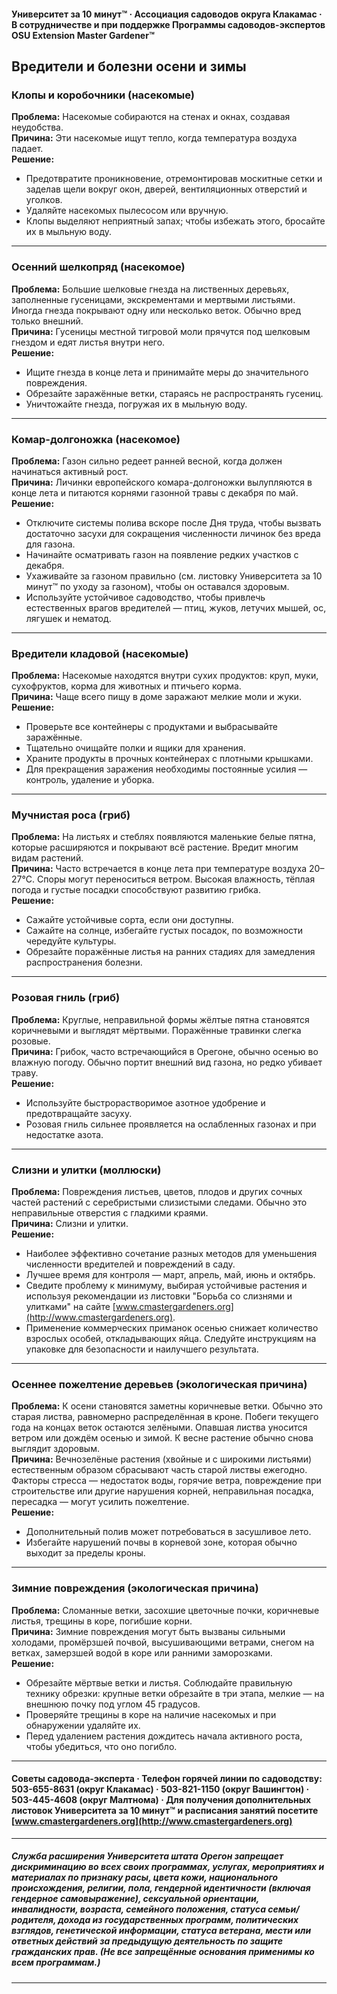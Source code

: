 #### Университет за 10 минут™ · Ассоциация садоводов округа Клакамас · В сотрудничестве и при поддержке Программы садоводов-экспертов OSU Extension Master Gardener™

## Вредители и болезни осени и зимы

### Клопы и коробочники (насекомые)
**Проблема:** Насекомые собираются на стенах и окнах, создавая неудобства.  
**Причина:** Эти насекомые ищут тепло, когда температура воздуха падает.  
**Решение:**
- Предотвратите проникновение, отремонтировав москитные сетки и заделав щели вокруг окон, дверей, вентиляционных отверстий и уголков.
- Удаляйте насекомых пылесосом или вручную.
- Клопы выделяют неприятный запах; чтобы избежать этого, бросайте их в мыльную воду.

---

### Осенний шелкопряд (насекомое)
**Проблема:** Большие шелковые гнезда на лиственных деревьях, заполненные гусеницами, экскрементами и мертвыми листьями. Иногда гнезда покрывают одну или несколько веток. Обычно вред только внешний.  
**Причина:** Гусеницы местной тигровой моли прячутся под шелковым гнездом и едят листья внутри него.  
**Решение:**
- Ищите гнезда в конце лета и принимайте меры до значительного повреждения.
- Обрезайте заражённые ветки, стараясь не распространять гусениц.
- Уничтожайте гнезда, погружая их в мыльную воду.

---

### Комар-долгоножка (насекомое)
**Проблема:** Газон сильно редеет ранней весной, когда должен начинаться активный рост.  
**Причина:** Личинки европейского комара-долгоножки вылупляются в конце лета и питаются корнями газонной травы с декабря по май.  
**Решение:**
- Отключите системы полива вскоре после Дня труда, чтобы вызвать достаточно засухи для сокращения численности личинок без вреда для газона.
- Начинайте осматривать газон на появление редких участков с декабря.
- Ухаживайте за газоном правильно (см. листовку Университета за 10 минут™ по уходу за газоном), чтобы он оставался здоровым.
- Используйте устойчивое садоводство, чтобы привлечь естественных врагов вредителей — птиц, жуков, летучих мышей, ос, лягушек и нематод.

---

### Вредители кладовой (насекомые)
**Проблема:** Насекомые находятся внутри сухих продуктов: круп, муки, сухофруктов, корма для животных и птичьего корма.  
**Причина:** Чаще всего пищу в доме заражают мелкие моли и жуки.  
**Решение:**
- Проверьте все контейнеры с продуктами и выбрасывайте заражённые.
- Тщательно очищайте полки и ящики для хранения.
- Храните продукты в прочных контейнерах с плотными крышками.
- Для прекращения заражения необходимы постоянные усилия — контроль, удаление и уборка.

---

### Мучнистая роса (гриб)
**Проблема:** На листьях и стеблях появляются маленькие белые пятна, которые расширяются и покрывают всё растение. Вредит многим видам растений.  
**Причина:** Часто встречается в конце лета при температуре воздуха 20–27°C. Споры могут переноситься ветром. Высокая влажность, тёплая погода и густые посадки способствуют развитию грибка.  
**Решение:**
- Сажайте устойчивые сорта, если они доступны.
- Сажайте на солнце, избегайте густых посадок, по возможности чередуйте культуры.
- Обрезайте поражённые листья на ранних стадиях для замедления распространения болезни.

---

### Розовая гниль (гриб)
**Проблема:** Круглые, неправильной формы жёлтые пятна становятся коричневыми и выглядят мёртвыми. Поражённые травинки слегка розовые.  
**Причина:** Грибок, часто встречающийся в Орегоне, обычно осенью во влажную погоду. Обычно портит внешний вид газона, но редко убивает траву.  
**Решение:**
- Используйте быстрорастворимое азотное удобрение и предотвращайте засуху.
- Розовая гниль сильнее проявляется на ослабленных газонах и при недостатке азота.

---

### Слизни и улитки (моллюски)
**Проблема:** Повреждения листьев, цветов, плодов и других сочных частей растений с серебристыми слизистыми следами. Обычно это неправильные отверстия с гладкими краями.  
**Причина:** Слизни и улитки.  
**Решение:**
- Наиболее эффективно сочетание разных методов для уменьшения численности вредителей и повреждений в саду.
- Лучшее время для контроля — март, апрель, май, июнь и октябрь.
- Сведите проблему к минимуму, выбирая устойчивые растения и используя рекомендации из листовки "Борьба со слизнями и улитками" на сайте [www.cmastergardeners.org](http://www.cmastergardeners.org).
- Применение коммерческих приманок осенью снижает количество взрослых особей, откладывающих яйца. Следуйте инструкциям на упаковке для безопасности и наилучшего результата.

---

### Осеннее пожелтение деревьев (экологическая причина)
**Проблема:** К осени становятся заметны коричневые ветки. Обычно это старая листва, равномерно распределённая в кроне. Побеги текущего года на концах веток остаются зелёными. Опавшая листва уносится ветром или дождём осенью и зимой. К весне растение обычно снова выглядит здоровым.  
**Причина:** Вечнозелёные растения (хвойные и с широкими листьями) естественным образом сбрасывают часть старой листвы ежегодно. Факторы стресса — недостаток воды, горячие ветра, повреждение при строительстве или другие нарушения корней, неправильная посадка, пересадка — могут усилить пожелтение.  
**Решение:**
- Дополнительный полив может потребоваться в засушливое лето.
- Избегайте нарушений почвы в корневой зоне, которая обычно выходит за пределы кроны.

---

### Зимние повреждения (экологическая причина)
**Проблема:** Сломанные ветки, засохшие цветочные почки, коричневые листья, трещины в коре, погибшие корни.  
**Причина:** Зимние повреждения могут быть вызваны сильными холодами, промёрзшей почвой, высушивающими ветрами, снегом на ветках, замерзшей водой в коре или ранними заморозками.  
**Решение:**
- Обрезайте мёртвые ветки и листья. Соблюдайте правильную технику обрезки: крупные ветки обрезайте в три этапа, мелкие — на внешнюю почку под углом 45 градусов.
- Проверяйте трещины в коре на наличие насекомых и при обнаружении удаляйте их.
- Перед удалением растения дождитесь начала активного роста, чтобы убедиться, что оно погибло.

---

#### Советы садовода-эксперта · Телефон горячей линии по садоводству: 503-655-8631 (округ Клакамас) · 503-821-1150 (округ Вашингтон) · 503-445-4608 (округ Малтнома) · Для получения дополнительных листовок Университета за 10 минут™ и расписания занятий посетите [www.cmastergardeners.org](http://www.cmastergardeners.org)

---

##### Служба расширения Университета штата Орегон запрещает дискриминацию во всех своих программах, услугах, мероприятиях и материалах по признаку расы, цвета кожи, национального происхождения, религии, пола, гендерной идентичности (включая гендерное самовыражение), сексуальной ориентации, инвалидности, возраста, семейного положения, статуса семьи/родителя, дохода из государственных программ, политических взглядов, генетической информации, статуса ветерана, мести или ответных действий за предыдущую деятельность по защите гражданских прав. (Не все запрещённые основания применимы ко всем программам.)
---